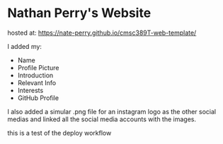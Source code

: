 # Nathan Perry's Website

hosted at:
https://nate-perry.github.io/cmsc389T-web-template/

I added my:
- Name
- Profile Picture
- Introduction
- Relevant Info
- Interests
- GitHub Profile

I also added a simular .png file for an instagram logo as the other social medias and linked all the social media accounts with the images.




this is a test of the deploy workflow
